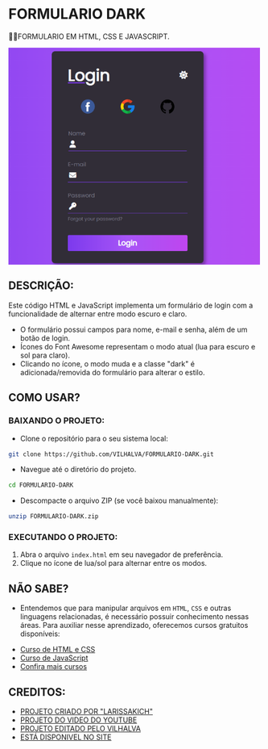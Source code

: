 # FORMULARIO DARK
👨‍🏫FORMULARIO EM HTML, CSS E JAVASCRIPT.

<img src="FOTO.png" align="center" width="500"> <br>

## DESCRIÇÃO:
Este código HTML e JavaScript implementa um formulário de login com a funcionalidade de alternar entre modo escuro e claro.

* O formulário possui campos para nome, e-mail e senha, além de um botão de login.
* Ícones do Font Awesome representam o modo atual (lua para escuro e sol para claro).
* Clicando no ícone, o modo muda e a classe "dark" é adicionada/removida do formulário para alterar o estilo.

## COMO USAR?
### BAIXANDO O PROJETO:
* Clone o repositório para o seu sistema local:

```bash
git clone https://github.com/VILHALVA/FORMULARIO-DARK.git
```

* Navegue até o diretório do projeto.

```bash
cd FORMULARIO-DARK
```

* Descompacte o arquivo ZIP (se você baixou manualmente):

```bash
unzip FORMULARIO-DARK.zip
```

### EXECUTANDO O PROJETO:
1. Abra o arquivo `index.html` em seu navegador de preferência.
2. Clique no ícone de lua/sol para alternar entre os modos.

## NÃO SABE?
- Entendemos que para manipular arquivos em `HTML`, `CSS` e outras linguagens relacionadas, é necessário possuir conhecimento nessas áreas. Para auxiliar nesse aprendizado, oferecemos cursos gratuitos disponíveis:
* [Curso de HTML e CSS](https://github.com/VILHALVA/CURSO-DE-HTML-E-CSS)
* [Curso de JavaScript](https://github.com/VILHALVA/CURSO-DE-JAVASCRIPT)
* [Confira mais cursos](https://github.com/VILHALVA?tab=repositories&q=+topic:CURSO)

## CREDITOS:
- [PROJETO CRIADO POR "LARISSAKICH"](https://github.com/Larissakich/dark_light_form)
- [PROJETO DO VIDEO DO YOUTUBE](https://youtu.be/qKWApkuhNu8?si=4cBoYzB0N4nOTjq9)
- [PROJETO EDITADO PELO VILHALVA](https://github.com/VILHALVA)
- [ESTÁ DISPONIVEL NO SITE](https://vilhalva.github.io/STYLER/STYLER.html)





